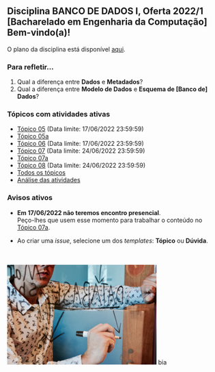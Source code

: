 ## Disciplina **BANCO DE DADOS I**, Oferta 2022/1<br>[Bacharelado em Engenharia da Computação]<br>Bem-vindo(a)!<br> 

O plano da disciplina está disponível [aqui](./media/bd-2022-1-bec-plano.pdf).<br>

### Para refletir...

1) Qual a diferença entre **Dados** e **Metadados**?
2) Qual a diferença entre **Modelo de Dados** e **Esquema de [Banco de] Dados**?

### Tópicos com atividades ativas

- [Tópico 05](./topicos/topico-05.md) (Data limite: 17/06/2022 23:59:59)<br>
- [Tópico 05a](./topicos/topico-05a.md)
- [Tópico 06](./topicos/topico-06.md) (Data limite: 17/06/2022 23:59:59)<br>
- [Tópico 07](./topicos/topico-07.md) (Data limite: 24/06/2022 23:59:59)<br>
- [Tópico 07a](./topicos/topico-07a.md)
- [Tópico 08](./topicos/topico-08.md) (Data limite: 24/06/2022 23:59:59)<br>
- [Todos os tópicos](topicos/topicos.md)<br>
- [Análise das atividades](./media/bd-2022-1-bec-resumo.pdf)

### Avisos ativos

- **Em 17/06/2022 não teremos encontro presencial**.<br>Peço-lhes que usem esse momento para trabalhar o conteúdo no [Tópico 07a](./topicos/topico-07a.md).

- Ao criar uma *issue*, selecione um dos *templates*: **Tópico** ou **Dúvida**.
<br>
<br>
<img src="./media/campaign-creators-IKHvOlZFCOg-unsplash.jpg" width="350">
bia
